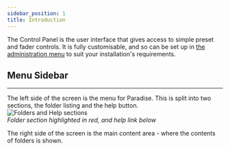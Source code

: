 ```yaml
---
sidebar_position: 1
title: Introduction
---
```


The Control Panel is the user interface that gives access to simple preset and fader controls. It is fully customisable, and so can be set up in [the administration menu](../admin/intro) to suit your installation's requirements.

## Menu Sidebar
---
The left side of the screen is the menu for Paradise. This is split into two sections, the folder listing and the help button.  
![Folders and Help sections](@site/static/img/tutorial/control-panel/menu-sections.png)  
_Folder section highlighted in red, and help link below_

The right side of the screen is the main content area - where the contents of folders is shown.